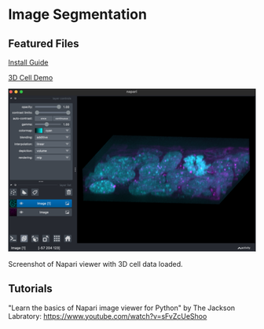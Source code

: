 # Image Segmentation

## Featured Files

[Install Guide](https://github.com/rohanphanse/image-segmentation/blob/main/install_guide.md)

[3D Cell Demo](https://github.com/rohanphanse/image-segmentation/blob/main/3D_cell_demo.py)

![Napari Viewer - 3D Cell Demo](https://raw.githubusercontent.com/rohanphanse/image-segmentation/main/images/napari_viewer_3D_cells.png)

Screenshot of Napari viewer with 3D cell data loaded.

## Tutorials

"Learn the basics of Napari image viewer for Python" by The Jackson Labratory: https://www.youtube.com/watch?v=sFvZcUeShoo